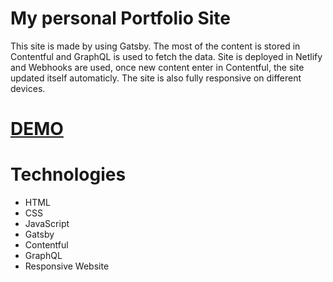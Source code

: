 # My personal Portfolio Site

This site is made by using Gatsby. The most of the content is stored in Contentful and GraphQL is used to fetch the data.
Site is deployed in Netlify and Webhooks are used, once new content enter in Contentful, the site updated itself automaticly.
The site is also fully responsive on different devices.

# [DEMO](https://www.koray-dundar.com/)

# Technologies
* HTML
* CSS
* JavaScript
* Gatsby
* Contentful
* GraphQL
* Responsive Website


